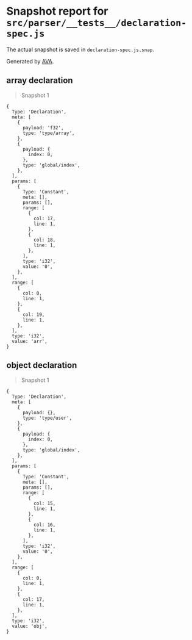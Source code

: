 # Snapshot report for `src/parser/__tests__/declaration-spec.js`

The actual snapshot is saved in `declaration-spec.js.snap`.

Generated by [AVA](https://ava.li).

## array declaration

> Snapshot 1

    {
      Type: 'Declaration',
      meta: [
        {
          payload: 'f32',
          type: 'type/array',
        },
        {
          payload: {
            index: 0,
          },
          type: 'global/index',
        },
      ],
      params: [
        {
          Type: 'Constant',
          meta: [],
          params: [],
          range: [
            {
              col: 17,
              line: 1,
            },
            {
              col: 18,
              line: 1,
            },
          ],
          type: 'i32',
          value: '0',
        },
      ],
      range: [
        {
          col: 0,
          line: 1,
        },
        {
          col: 19,
          line: 1,
        },
      ],
      type: 'i32',
      value: 'arr',
    }

## object declaration

> Snapshot 1

    {
      Type: 'Declaration',
      meta: [
        {
          payload: {},
          type: 'type/user',
        },
        {
          payload: {
            index: 0,
          },
          type: 'global/index',
        },
      ],
      params: [
        {
          Type: 'Constant',
          meta: [],
          params: [],
          range: [
            {
              col: 15,
              line: 1,
            },
            {
              col: 16,
              line: 1,
            },
          ],
          type: 'i32',
          value: '0',
        },
      ],
      range: [
        {
          col: 0,
          line: 1,
        },
        {
          col: 17,
          line: 1,
        },
      ],
      type: 'i32',
      value: 'obj',
    }
